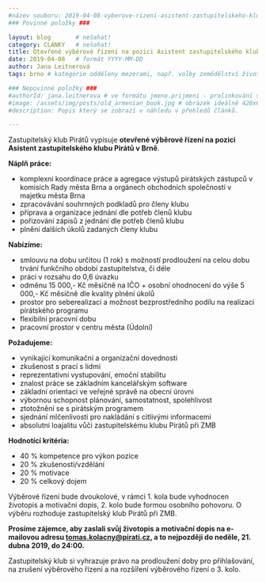 ```yaml
---
#název souboru: 2019-04-08-vyberove-rizeni-asistent-zastupitelskeho-klubu.md
### Povinné položky ###

layout: blog       # nešahat!
category: CLANKY   # nešahat!
title: Otevřené výběrové řízení na pozici Asistent zastupitelského klubu Pirátů v Brně
date: 2019-04-08   # formát YYYY-MM-DD
author: Jana Leitnerová
tags: brno # kategorie odděleny mezerami, např. volby zemědělství životní-prostředí piráti (viz https://jihomoravsky.pirati.cz/tags/)

### Nepovinné položky ###
#authorId: jana.leitnerova # ve formátu jmeno.prijmeni - prolinkování s profilem přes uid
#image: /assets/img/posts/old_armenian_book.jpg # obrázek ideálně 420x677px minifikovaný přes https://tinypng.com/
#description: Popis který se zobrazí v náhledu v přehledů článků.

---
```


Zastupitelský klub Pirátů vypisuje **otevřené výběrové řízení na pozici Asistent zastupitelského klubu Pirátů v Brně**.

**Náplň práce:**
- komplexní koordinace práce a agregace výstupů pirátských zástupců v komisích
Rady města Brna a orgánech obchodních společností v majetku města Brna
- zpracovávání souhrnných podkladů pro členy klubu
- příprava a organizace jednání dle potřeb členů klubu
- pořizování zápisů z jednání dle potřeb členů klubu
- plnění dalších úkolů zadaných členy klubu

**Nabízíme:**
- smlouvu na dobu určitou (1 rok) s možností prodloužení na celou dobu trvání funkčního období zastupitelstva, či déle
- práci v rozsahu do 0,6 úvazku
- odměnu 15 000,- Kč měsíčně na IČO + osobní ohodnocení do výše 5 000,- Kč měsíčně dle kvality plnění úkolů
- prostor pro seberealizaci a možnost bezprostředního podílu na realizaci pirátského programu
- flexibilní pracovní dobu
- pracovní prostor v centru města (Údolní)

**Požadujeme:**
- vynikající komunikační a organizační dovednosti
- zkušenost s prací s lidmi
- reprezentativní vystupování, emoční stabilitu
- znalost práce se základním kancelářským software
- základní orientaci ve veřejné správě na obecní úrovni
- výbornou schopnost plánování, samostatnost, spolehlivost
- ztotožnění se s pirátským programem
- sjednání mlčenlivosti pro nakládání s citlivými informacemi
- absolutní loajalitu vůči zastupitelskému klubu Pirátů při ZMB

**Hodnotící kritéria:**
- 40 % kompetence pro výkon pozice
- 20 % zkušenosti/vzdělání
- 20 % motivace
- 20 % celkový dojem

Výběrové řízení bude dvoukolové, v rámci 1. kola bude vyhodnocen životopis a motivační
dopis, 2. kolo bude formou osobního pohovoru. O výběru rozhoduje zastupitelský klub Pirátů
při ZMB.

**Prosíme zájemce, aby zaslali svůj životopis a motivační dopis na e-mailovou adresu
<a href="mailto:tomas.kolacny@pirati.cz">tomas.kolacny@pirati.cz</a>, a to nejpozději do neděle, 21. dubna 2019, do 24:00.**

Zastupitelský klub si vyhrazuje právo na prodloužení doby pro přihlašování, na zrušení
výběrového řízení a na rozšíření výběrového řízení o 3. kolo.
